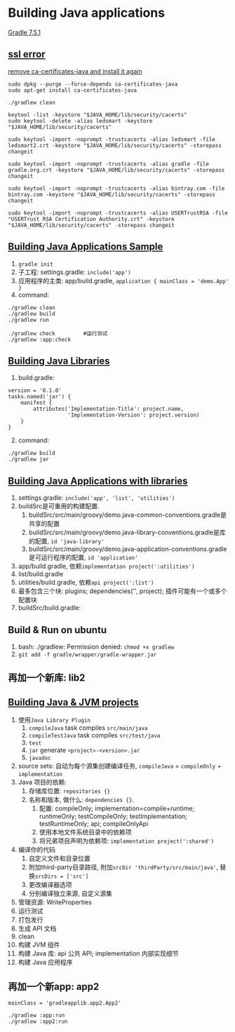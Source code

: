 # Building Java applications

[Gradle 7.5.1](https://docs.gradle.org/current/userguide/getting_started.html)

## [ssl error](https://stackoverflow.com/questions/9619030/resolving-javax-net-ssl-sslhandshakeexception-sun-security-validator-validatore)
[remove ca-certificates-java and install it again](https://stackoverflow.com/questions/29584328/gradlew-bat-and-gradlew-sslhandshakeexception#answer-30924895)
```
sudo dpkg --purge --force-depends ca-certificates-java
sudo apt-get install ca-certificates-java

./gradlew clean
```

```
keytool -list -keystore "$JAVA_HOME/lib/security/cacerts"
sudo keytool -delete -alias ledsmart -keystore "$JAVA_HOME/lib/security/cacerts"

sudo keytool -import -noprompt -trustcacerts -alias ledsmart -file ledsmart2.crt -keystore "$JAVA_HOME/lib/security/cacerts" -storepass changeit

sudo keytool -import -noprompt -trustcacerts -alias gradle -file gradle.org.crt -keystore "$JAVA_HOME/lib/security/cacerts" -storepass changeit

sudo keytool -import -noprompt -trustcacerts -alias bintray.com -file bintray.com -keystore "$JAVA_HOME/lib/security/cacerts" -storepass changeit

sudo keytool -import -noprompt -trustcacerts -alias USERTrustRSA -file "USERTrust RSA Certification Authority.crt" -keystore "$JAVA_HOME/lib/security/cacerts" -storepass changeit
```
## [Building Java Applications Sample](https://docs.gradle.org/7.5.1/samples/sample_building_java_applications.html)
1. `gradle init`
2. 子工程: settings.gradle: `include('app')`
3. 应用程序的主类: app/build.gradle, `application { mainClass = 'demo.App' }`
4. command:
```
./gradlew clean
./gradlew build
./gradlew run

./gradlew check			#运行测试
./gradlew :app:check
```
## [Building Java Libraries](https://docs.gradle.org/current/samples/sample_building_java_libraries.html)
1. build.gradle:
```
version = '0.1.0'
tasks.named('jar') {
    manifest {
        attributes('Implementation-Title': project.name,
                   'Implementation-Version': project.version)
    }
}
```
2. command:
```
./gradlew build
./gradlew jar
```

## [Building Java Applications with libraries](https://docs.gradle.org/current/samples/sample_building_java_applications_multi_project.html)
1. settings.gradle: `include('app', 'list', 'utilities')`
2. buildSrc是可重用的构建配置. 
    1. buildSrc/src/main/groovy/demo.java-common-conventions.gradle是共享的配置
	2. buildSrc/src/main/groovy/demo.java-library-conventions.gradle是库的配置, `id 'java-library'`
	3. buildSrc/src/main/groovy/demo.java-application-conventions.gradle是可运行程序的配置, `id 'application'`
3. app/build.gradle, 依赖`implementation project(':utilities')`
4. list/build.gradle
5. utilities/build.gradle, 依赖`api project(':list')`
6. 最多包含三个块: plugins; dependencies('', project); 插件可能有一个或多个配置块
7. buildSrc/build.gradle: 

## Build & Run on ubuntu
1. bash: ./gradlew: Permission denied: `chmod +x gradlew`
2. `git add -f gradle/wrapper/gradle-wrapper.jar`

## 再加一个新库: lib2

## [Building Java & JVM projects](https://docs.gradle.org/current/userguide/building_java_projects.html)
1. 使用`Java Library Plugin`
    1. `compileJava` task compiles `src/main/java`
	2. `compileTestJava` task compiles `src/test/java`
	3. `test`
	4. `jar` generate `<project>-<version>.jar`
	5. `javadoc`
2. source sets: 自动为每个源集创建编译任务, `compileJava` = `compileOnly` + `implementation`
3. Java 项目的依赖:
    1. 存储库位置: `repositories {}`
	2. 名称和版本, 做什么: `dependencies {}`. 
	    1. 配置: compileOnly; implementation=compile+runtime; runtimeOnly; testCompileOnly; testImplementation; testRuntimeOnly; api; compileOnlyApi
		2. 使用本地文件系统目录中的依赖项
		3. 将兄弟项目声明为依赖项: `implementation project(':shared')`
4. 编译你的代码
    1. 自定义文件和目录位置
	2. 附加third-party目录路径, 附加`srcDir 'thirdParty/src/main/java'`, 替换`srcDirs = ['src']`
	3. 更改编译器选项
	4. 分别编译独立来源, 自定义源集
5. 管理资源: WriteProperties
6. 运行测试
7. 打包发行
8. 生成 API 文档
9. clean
10. 构建 JVM 组件
11. 构建 Java 库: api 公共 API; implementation 内部实现细节
12. 构建 Java 应用程序

## 再加一个新app: app2
```
mainClass = 'gradleapplib.app2.App2'

./gradlew :app:run
./gradlew :app2:run
```